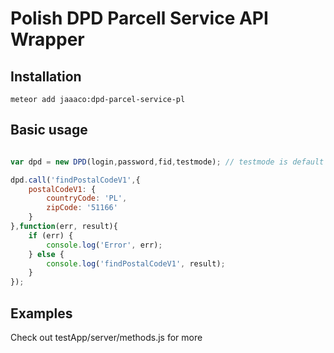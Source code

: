 Polish DPD Parcell Service API Wrapper
==============================================================================
## Installation

```shell
meteor add jaaaco:dpd-parcel-service-pl
```

## Basic usage

```javascript

var dpd = new DPD(login,password,fid,testmode); // testmode is default = true

dpd.call('findPostalCodeV1',{
    postalCodeV1: {
        countryCode: 'PL',
        zipCode: '51166'
    }
},function(err, result){
    if (err) {
        console.log('Error', err);
    } else {
        console.log('findPostalCodeV1', result);
    }
});

```

## Examples
Check out testApp/server/methods.js for more 